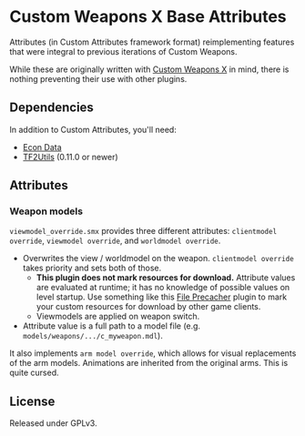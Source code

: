 # Custom Weapons X Base Attributes

Attributes (in Custom Attributes framework format) reimplementing features that were integral to
previous iterations of Custom Weapons.

While these are originally written with [Custom Weapons X][] in mind, there is nothing
preventing their use with other plugins.

[Custom Weapons X]: https://github.com/nosoop/SM-TFCustomWeaponsX

## Dependencies

In addition to Custom Attributes, you'll need:

- [Econ Data](https://github.com/nosoop/SM-TFEconData)
- [TF2Utils](https://github.com/nosoop/SM-TFUtils) (0.11.0 or newer)

## Attributes

### Weapon models

`viewmodel_override.smx` provides three different attributes: `clientmodel override`,
`viewmodel override`, and `worldmodel override`.

- Overwrites the view / worldmodel on the weapon.  `clientmodel override` takes priority and
sets both of those.
  - **This plugin does not mark resources for download.**  Attribute values are evaluated at
  runtime; it has no knowledge of possible values on level startup.  Use something like this
  [File Precacher][] plugin to mark your custom resources for download by other game clients.
  - Viewmodels are applied on weapon switch.
- Attribute value is a full path to a model file (e.g. `models/weapons/.../c_myweapon.mdl`).

It also implements `arm model override`, which allows for visual replacements of the arm models.
Animations are inherited from the original arms.  This is quite cursed.

[File Precacher]: https://forums.alliedmods.net/showpost.php?p=2634602&postcount=484

## License

Released under GPLv3.
